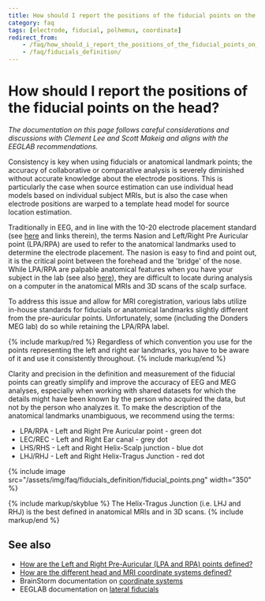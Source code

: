 ```yaml
---
title: How should I report the positions of the fiducial points on the head?
category: faq
tags: [electrode, fiducial, polhemus, coordinate]
redirect_from:
    - /faq/how_should_i_report_the_positions_of_the_fiducial_points_on_the_head/
    - /faq/fiducials_definition/
---
```


# How should I report the positions of the fiducial points on the head?

_The documentation on this page follows careful considerations and discussions with Clement Lee and Scott Makeig and aligns with the EEGLAB recommendations._

Consistency is key when using fiducials or anatomical landmark points; the accuracy of collaborative or comparative analysis is severely diminished without accurate knowledge about the electrode positions. This is particularly the case when source estimation can use individual head models based on individual subject MRIs, but is also the case when electrode positions are warped to a template head model for source location estimation.

Traditionally in EEG, and in line with the 10-20 electrode placement standard (see [here](https://en.wikipedia.org/wiki/10–20_system_(EEG)) and links therein), the terms Nasion and Left/Right Pre Auricular point (LPA/RPA) are used to refer to the anatomical landmarks used to determine the electrode placement. The nasion is easy to find and point out, it is the critical point between the forehead and the 'bridge' of the nose. While LPA/RPA are palpable anatomical features when you have your subject in the lab (see also [here](/faq/source/anat_landmarks)), they are difficult to locate during analysis on a computer in the anatomical MRIs and 3D scans of the scalp surface.

To address this issue and allow for MRI coregistration, various labs utilize in-house standards for fiducials or anatomical landmarks slightly different from the pre-auricular points. Unfortunately, some (including the Donders MEG lab) do so while retaining the LPA/RPA label.

{% include markup/red %}
Regardless of which convention you use for the points representing the left and right ear landmarks, you have to be aware of it and use it consistently throughout.
{% include markup/end %}

Clarity and precision in the definition and measurement of the fiducial points can greatly simplify and improve the accuracy of EEG and MEG analyses, especially when working with shared datasets for which the details might have been known by the person who acquired the data, but not by the person who analyzes it. To make the description of the anatomical landmarks unambiguous, we recommend using the terms:

- LPA/RPA - Left and Right Pre Auricular point - green dot
- LEC/REC - Left and Right Ear canal - grey dot
- LHS/RHS - Left and Right Helix-Scalp junction - blue dot
- LHJ/RHJ - Left and Right Helix-Tragus Junction - red dot

{% include image src="/assets/img/faq/fiducials_definition/fiducial_points.png" width="350" %}

{% include markup/skyblue %}
The Helix-Tragus Junction (i.e. LHJ and RHJ) is the best defined in anatomical MRIs and in 3D scans.
{% include markup/end %}

## See also

- [How are the Left and Right Pre-Auricular (LPA and RPA) points defined?](/faq/source/anat_landmarks)
- [How are the different head and MRI coordinate systems defined?](/faq/source/coordsys)
- BrainStorm documentation on [coordinate systems](http://neuroimage.usc.edu/brainstorm/CoordinateSystems)
- EEGLAB documentation on [lateral fiducials](https://sccn.ucsd.edu/mediawiki/images/1/19/Fiducials.pdf)
